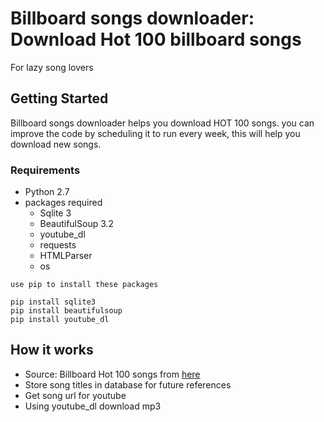 # Billboard songs downloader: Download Hot 100 billboard songs
For lazy song lovers

## Getting Started

Billboard songs downloader helps you download HOT 100 songs.
you can improve the code by scheduling it to run every week, this will help you download new songs.

### Requirements
* Python 2.7
* packages required
  * Sqlite 3
  * BeautifulSoup 3.2
  * youtube_dl
  * requests
  * HTMLParser
  * os

```
use pip to install these packages

pip install sqlite3
pip install beautifulsoup
pip install youtube_dl

```

## How it works
* Source: Billboard Hot 100 songs from [here](http://www.billboard.com/charts/hot-100)
* Store song titles in database for future references
* Get song url for youtube
* Using youtube_dl download mp3